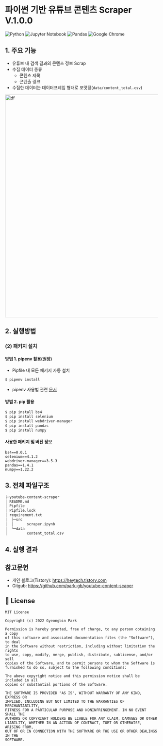 # 파이썬 기반 유튜브 콘텐츠 Scraper V.1.0.0
![Python](https://img.shields.io/badge/python-3670A0?style=for-the-badge&logo=python&logoColor=ffdd54)
![Jupyter Notebook](https://img.shields.io/badge/jupyter-%23FA0F00.svg?style=for-the-badge&logo=jupyter&logoColor=white)
![Pandas](https://img.shields.io/badge/pandas-%23150458.svg?style=for-the-badge&logo=pandas&logoColor=white)
![Google Chrome](https://img.shields.io/badge/Google%20Chrome-4285F4?style=for-the-badge&logo=GoogleChrome&logoColor=white)

## 1. 주요 기능
- 유튜브 내 검색 결과의 콘텐츠 정보 Scrap
- 수집 데이터 종류
  - 콘텐츠 제목
  - 콘텐츨 링크
- 수집한 데이터는 데이터프레임 형태로 포맷팅(`data/content_total.csv`)
<img width="733" alt="df" src="https://user-images.githubusercontent.com/80144296/157045209-3e990144-5df5-4ded-9827-d7072b67eed4.png">

## 2. 실행방법 
### (2) 패키지 설치
#### 방법 1. pipenv 활용(권장)
- Pipfile 내 모든 패키지 자동 설치
```python
$ pipenv install
```
- pipenv 사용법 관련 [문서](https://heytech.tistory.com/320)

#### 방법 2. pip 활용
```python
$ pip install bs4
$ pip install selenium
$ pip install webdriver-manager
$ pip install pandas
$ pip install numpy
```
#### 사용한 패키지 및 버전 정보
```
bs4==0.0.1
selenium==4.1.2
webdriver-manager==3.5.3
pandas==1.4.1
numpy==1.22.2
```

## 3. 전체 파일구조
``` bash
├─youtube-content-scraper
│ README.md
│ Pipfile
│ Pipfile.lock
│ requirement.txt
│  ├─src
│  │      scraper.ipynb
│  └─data
│         content_total.csv
```

## 4. 실행 결과


## 참고문헌
- 개인 블로그(Tistory): https://heytech.tistory.com
- Gitgub: https://github.com/park-gb/youtube-content-scaper

## 📝 License
```
MIT License

Copyright (c) 2022 Gyeongbin Park

Permission is hereby granted, free of charge, to any person obtaining a copy
of this software and associated documentation files (the "Software"), to deal
in the Software without restriction, including without limitation the rights
to use, copy, modify, merge, publish, distribute, sublicense, and/or sell
copies of the Software, and to permit persons to whom the Software is
furnished to do so, subject to the following conditions:

The above copyright notice and this permission notice shall be included in all
copies or substantial portions of the Software.

THE SOFTWARE IS PROVIDED "AS IS", WITHOUT WARRANTY OF ANY KIND, EXPRESS OR
IMPLIED, INCLUDING BUT NOT LIMITED TO THE WARRANTIES OF MERCHANTABILITY,
FITNESS FOR A PARTICULAR PURPOSE AND NONINFRINGEMENT. IN NO EVENT SHALL THE
AUTHORS OR COPYRIGHT HOLDERS BE LIABLE FOR ANY CLAIM, DAMAGES OR OTHER
LIABILITY, WHETHER IN AN ACTION OF CONTRACT, TORT OR OTHERWISE, ARISING FROM,
OUT OF OR IN CONNECTION WITH THE SOFTWARE OR THE USE OR OTHER DEALINGS IN THE
SOFTWARE.
```

